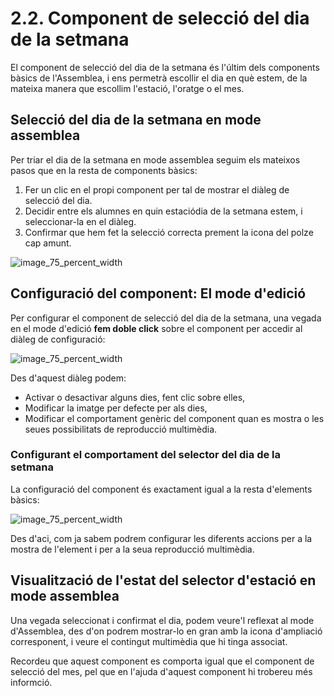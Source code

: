 
# 2.2. Component de selecció del dia de la setmana

El component de selecció del dia de la setmana és l'últim dels components bàsics de l'Assemblea, i ens permetrà escollir el dia en què estem, de la mateixa manera que escollim l'estació, l'oratge o el mes.

## Selecció del dia de la setmana en mode assemblea

Per triar el dia de la setmana en mode assemblea seguim els mateixos pasos que en la resta de components bàsics:

1. Fer un clic en el propi component per tal de mostrar el diàleg de selecció del dia.
2. Decidir entre els alumnes en quin estaciódia de la setmana estem, i seleccionar-la en el diàleg.
3. Confirmar que hem fet la selecció correcta prement la icona del polze cap amunt.

![image_75_percent_width](2.4.day_sel/day_1.png)

## Configuració del component: El mode d'edició

Per configurar el component de selecció del dia de la setmana, una vegada en el mode d'edició **fem doble click** sobre el component per accedir al diàleg de configuració:

![image_75_percent_width](2.4.day_sel/day_2.png)

Des d'aquest diàleg podem:

* Activar o desactivar alguns dies, fent clic sobre elles,
* Modificar la imatge per defecte per als dies,
* Modificar el comportament genèric del component quan es mostra o les seues possibilitats de reproducció multimèdia.


### Configurant el comportament del selector del dia de la setmana

La configuració del component és exactament igual a la resta d'elements bàsics:

![image_75_percent_width](2.4.day_sel/day_3.png)

Des d'aci, com ja sabem podrem configurar les diferents accions per a la mostra de l'element i per a la seua reproducció multimèdia.


## Visualització de l'estat del selector d'estació en mode assemblea

Una vegada seleccionat i confirmat el dia, podem veure'l reflexat al mode d'Assemblea, des d'on podrem mostrar-lo en gran amb la icona d'ampliació corresponent, i veure el contingut multimèdia que hi tinga associat.

Recordeu que aquest component es comporta igual que el  <span class="link_to_help" href="help/class_jam/2.1.selector_mes.md"> component de selecció del mes</span>, pel que en l'ajuda d'aquest component hi trobereu més informció.





